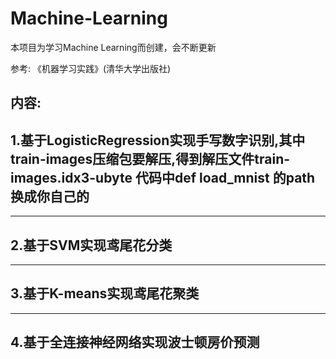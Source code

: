 # Machine-Learning

本项目为学习Machine Learning而创建，会不断更新

参考:
《机器学习实践》(清华大学出版社)

内容:
-------------------------------------------------------
1.基于LogisticRegression实现手写数字识别,其中
train-images压缩包要解压,得到解压文件train-images.idx3-ubyte
代码中def load_mnist 的path 换成你自己的
-------------------------------------------------------

------------------------------------------------
2.基于SVM实现鸢尾花分类
------------------------------------------------

------------------------------------------
3.基于K-means实现鸢尾花聚类
------------------------------------------

------------------------------------------
4.基于全连接神经网络实现波士顿房价预测
------------------------------------------
